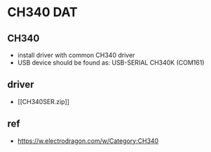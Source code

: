 
# CH340 DAT



## CH340 
- install driver with common CH340 driver 
- USB device should be found as: USB-SERIAL CH340K (COM161)


## driver 

- [[CH340SER.zip]]

## ref 

- https://w.electrodragon.com/w/Category:CH340

